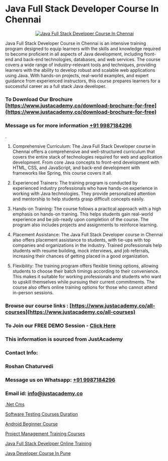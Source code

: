 # Java Full Stack Developer Course In Chennai

<p align="center">
  <a href="https://justacademy.co/course-detail/core-java-training">
    <img src="https://justacademy.co/storage2/course_image/1677245426_course_image.webp" alt="Java Full Stack Developer Course In Chennai">
  </a>
</p>


Java Full Stack Developer Course in Chennai is an intensive training program designed to equip learners with the skills and knowledge required to become proficient in all aspects of Java development, including front-end and back-end technologies, databases, and web services. The course covers a wide range of industry-relevant tools and techniques, providing learners with the ability to develop robust and scalable web applications using Java. With hands-on projects, real-world examples, and expert guidance from experienced instructors, this course prepares learners for a successful career as a full stack Java developer.
### To Download Our Brochure [https://www.justacademy.co/download-brochure-for-free](https://www.justacademy.co/download-brochure-for-free)
### Message us for more information [+91 9987184296](https://api.whatsapp.com/send?phone=919987184296)
.


1) Comprehensive Curriculum: The Java Full Stack Developer course in Chennai offers a comprehensive and well-structured curriculum that covers the entire stack of technologies required for web and application development. From core Java concepts to front-end development with HTML, CSS, and JavaScript, and back-end development with frameworks like Spring, this course covers it all.

2) Experienced Trainers: The training program is conducted by experienced industry professionals who have hands-on experience in working with Java technologies. They provide personalized attention and mentorship to help students grasp difficult concepts easily.

3) Hands-on Training: The course follows a practical approach with a high emphasis on hands-on training. This helps students gain real-world experience and be job-ready upon completion of the course. The program also includes projects and assignments to reinforce learning.

4) Placement Assistance: The Java Full Stack Developer course in Chennai also offers placement assistance to students, with tie-ups with top companies and organizations in the industry. Trained professionals help students with resume building, mock interviews, and job referrals, increasing their chances of getting placed in a good organization.

5) Flexibility: The training program offers flexible timing options, allowing students to choose their batch timings according to their convenience. This makes it suitable for working professionals and students who want to upskill themselves while pursuing their current commitments. The course also offers online training options for those who cannot attend in-person sessions.

### Browse our course links : [https://www.justacademy.co/all-courses](https://www.justacademy.co/all-courses) 
### To Join our FREE DEMO Session - [Click Here](https://www.justacademy.co/register-for-course-demo)


### This information is sourced from JustAcademy
### Contact Info:
### Roshan Chaturvedi
### Message us on Whatsapp: [+91 9987184296](https://api.whatsapp.com/send?phone=919987184296)
### Email id: [info@justacademy.co](mailto:info@justacademy.co)
                
[.Net Cms](https://www.linkedin.com/pulse/net-cms-justacademy-houston-bc7wf?trackingId=brUV8aRoF7w%2BEHveqMGmCw%3D%3D&lipi=urn%3Ali%3Apage%3Ad_flagship3_company_admin%3B5RzDF0CIQxuDMHcL3MgYhA%3D%3D)

[Software Testing Courses Duration](https://www.linkedin.com/pulse/software-testing-courses-duration-justacademy-berlin-bzdse?trackingId=krogqJg2z5GqjAOwDA98PQ%3D%3D&lipi=urn%3Ali%3Apage%3Ad_flagship3_company_admin%3BTlJqsmxlRpm4BSTOQJNHnA%3D%3D)

[Android Beginner Course](https://medium.com/@akanshapatil/android-beginner-course-690234708c45)

[Project Management Training Courses](https://medium.com/@mahi3106/project-management-training-courses-be15ee0d980c)

[Java Full Stack Developer Online Training](https://justacademyin.github.io/Articles/Java-Full-Stack-Developer-Online-Training)

[Java Developer Course In Pune](https://justacademyin.github.io/justacademy/Java-Developer-Course-In-Pune)

